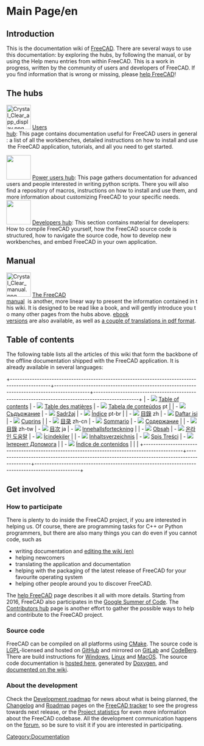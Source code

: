 # Main Page/en
 

## Introduction

This is the documentation wiki of [FreeCAD](http://www.freecadweb.org). There are several ways to use this documentation: by exploring the hubs, by following the manual, or by using the Help menu entries from within FreeCAD. This is a work in progress, written by the community of users and developers of FreeCAD. If you find information that is wrong or missing, please [help FreeCAD](Special:MyLanguage/help_FreeCAD.md)! 


## The hubs 

<img alt="Crystal_Clear_app_display.png" src=images/Crystal_Clear_app_display.png  style="width:64px;"> [Users hub](User_hub.md): This page contains documentation useful for FreeCAD users in general: a list of all the workbenches, detailed instructions on how to install and use the FreeCAD application, tutorials, and all you need to get started.





<img alt="" src=images/Crystal_Clear_app_terminal.png  style="width:64px;"> [Power users hub](Power_users_hub.md): This page gathers documentation for advanced users and people interested in writing python scripts. There you will also find a repository of macros, instructions on how to install and use them, and more information about customizing FreeCAD to your specific needs. 
 <img alt="" src=images/Crystal_Clear_app_tutorials.png  style="width:64px;"> [Developers hub](Developer_hub.md): This section contains material for developers: How to compile FreeCAD yourself, how the FreeCAD source code is structured, how to navigate the source code, how to develop new workbenches, and embed FreeCAD in your own application. 


## Manual

<img alt="Crystal_Clear_manual.png" src=images/Crystal_Clear_manual.png  style="width:64px;"> [The FreeCAD manual](Manual:Introduction.md)  is another, more linear way to present the information contained in this wiki. It is designed to be read like a book, and will gently introduce you to many other pages from the hubs above. [ebook versions](https://www.gitbook.com/book/yorikvanhavre/a-freecad-manual/details) are also available, as well as [a couple of translations in pdf format](https://www.freecadweb.org/manual/).





## Table of contents 

The following table lists all the articles of this wiki that form the backbone of the offline documentation shipped with the FreeCAD application. It is already available in several languages:

+----------------------------------------------------------------------------------------------+--------------------------------------------------------------------------------------------+------------------------------------------------------------------------------------------------+
| -   ![](images/Flag-en.jpg ) [Table of contents](Online_Help_Toc.md)       | -   ![](images/Flag-fr.jpg ) [Table des matières](Online_Help_Toc/fr.md) | -   ![](images/Flag-pt.jpg ) [Tabela de conteúdos](Online_Help_Toc/pt.md) pt |
| -   ![](images/Flag-bg.jpg ) [Съдържание](Online_Help_Toc/bg.md)           | -   ![](images/Flag-hr.jpg ) [Sadržaj](Online_Help_Toc/hr.md)            | -   ![](images/Flag-pt-br.jpg ) [Índice](Online_Help_Toc/pt-br.md) pt-br  |
| -   ![](images/Flag-cn.jpg‎ ) [目錄](Online_Help_Toc/zh.md) zh            | -   ![](images/Flag-id.jpg ) [Daftar isi](Online_Help_Toc/id.md)         | -   ![](images/Flag-ro.jpg ) [Cuprins](Online_Help_Toc/ro.md)                |
| -   ![](images/Flag-cn.jpg ) [目录](Online_Help_Toc/zh-cn.md) zh-cn        | -   ![](images/Flag-it.jpg ) [Sommario](Online_Help_Toc/it.md)           | -   ![](images/Flag-ru.jpg ) [Содержание](Online_Help_Toc/ru.md)             |
| -   ![](images/Flag-cn.jpg‎ ) [目錄](Online_Help_Toc/zh-tw.md) zh-tw      | -   ![](images/Flag-jp.jpg ) [目次](Online_Help_Toc/ja.md) ja            | -   ![](images/Flag-sv.jpg ) [Innehallsforteckning](Online_Help_Toc/sv.md)   |
| -   ![](images/Flag-cs.jpg ) [Obsah](Online_Help_Toc/cs.md)                | -   ![](images/Flag-ko.jpg ) [온라인 도움말](Online_Help_Toc/ko.md)      | -   ![](images/Flag-tr.jpg ) [İçindekiler](Online_Help_Toc/tr.md)            |
| -   ![](images/Flag-de.jpg ) [Inhaltsverzeichnis](Online_Help_Toc/de.md)   | -   ![](images/Flag-pl.jpg ) [Spis Treści](Online_Help_Toc/pl.md)        | -   ![](images/Flag-uk.jpg ) [Інтернет Допомога](Online_Help_Toc/uk.md)      |
| -   ![](images/Flag-es.jpg ) [Índice de contenidos](Online_Help_Toc/es.md) |                                                                                            |                                                                                                |
+----------------------------------------------------------------------------------------------+--------------------------------------------------------------------------------------------+------------------------------------------------------------------------------------------------+

## Get involved 

### How to participate 

There is plenty to do inside the FreeCAD project, if you are interested in helping us. Of course, there are programming tasks for C++ or Python programmers, but there are also many things you can do even if you cannot code, such as

-   writing documentation and [editing the wiki (en)](WikiPages.md)
-   helping newcomers
-   translating the application and documentation
-   helping with the packaging of the latest release of FreeCAD for your favourite operating system
-   helping other people around you to discover FreeCAD.

The [help FreeCAD](Special:MyLanguage/help_FreeCAD.md) page describes it all with more details. Starting from 2016, FreeCAD also participates in the [Google Summer of Code](Google_Summer_of_Code.md). The [Contributors hub](Contributors_hub.md) page is another effort to gather the possible ways to help and contribute to the FreeCAD project.

### Source code 

FreeCAD can be compiled on all platforms using [CMake](https://cmake.org/). The source code is [LGPL](https://en.wikipedia.org/wiki/GNU_Lesser_General_Public_License)-licensed and hosted on [GitHub](https://github.com/FreeCAD/FreeCAD) and mirrored on [GitLab](https://gitlab.com/freecad/FreeCAD) and [CodeBerg](https://codeberg.org/FreeCAD/FreeCAD). There are build instructions for [Windows](Compile_on_Windows.md), [Linux](Compile_on_Linux.md) and [MacOS](Compile_on_MacOS.md). The source code documentation is [hosted here](http://www.freecadweb.org/api/), generated by [Doxygen](Doxygen.md), and [documented on the wiki](Source_documentation.md).

### About the development 

Check the [Development roadmap](Development_roadmap.md) for news about what is being planned, the [Changelog](http://www.freecadweb.org/tracker/changelog_page.php) and [Roadmap](http://www.freecadweb.org/tracker/roadmap_page.php) pages on the [FreeCAD tracker](http://www.freecadweb.org/tracker) to see the progress towards next release, or the [Project statistics](http://www.ohloh.net/p/freecad) for even more information about the FreeCAD codebase. All the development communication happens on the [forum](http://forum.freecadweb.org), so be sure to visit it if you are interested in participating.




[Category:Documentation](Category:Documentation.md)
